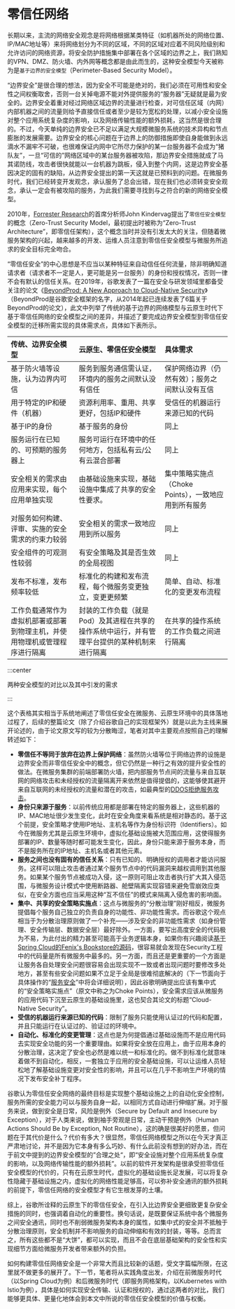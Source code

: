 # 零信任网络

长期以来，主流的网络安全观念是将网络根据某类特征（如机器所处的网络位置、IP/MAC地址等）来将网络划分为不同的区域，不同的区域对应着不同风险级别和允许访问的网络资源，将安全防护措施集中部署在各个区域的边界之上，我们熟知的VPN、DMZ、防火墙、内外网等概念都是由此而生的，这种安全模型今天被称为是`基于边界的安全模型`（Perimeter-Based Security Model）。

“边界安全”是很合理的想法，因为安全不可能是绝对的，我们必须在可用性和安全性之间权衡取舍，否则一台关掉电源不能对外提供服务的“服务器”无疑就是最为安全的。边界安全着重对经过网络区域边界的流量进行检查，对可信任区域（内网）内部机器之间的流量则给予直接信任或者至少是较为宽松的处理，以减小安全设施对整个应用系统复杂度的影响，以及网络传输性能的额外损耗，这当然是很合理的。不过，今天单纯的边界安全已不足以满足大规模微服务系统的技术异构和节点膨胀的发展需要。边界安全的核心问题在于边界上的防御措施即使自身能做到永远滴水不漏牢不可破，也很难保证内网中它所尽力保护的某一台服务器不会成为“猪队友”，一旦“可信的”网络区域中的某台服务器被攻陷，那边界安全措施就成了马其诺防线，攻击者很快就能以一台机器为跳板，侵入到整个内网，这是边界安全基因决定的固有的缺陷，从边界安全提出的第一天这就是已预料到的问题。在微服务时代，我们已经转变开发观念，承认服务了总会出错，现在我们也必须转变安全观念，承认一定会有被攻陷的服务，为此我们需要寻找到与之符合的新的网络安全模型。

2010年，[Forrester Research](https://en.wikipedia.org/wiki/Forrester_Research)的首席分析师John Kindervag提出了`零信任安全模型`的概念（Zero-Trust Security Model，最初提出时被称为“Zero-Trust Architecture”，即零信任架构），这个概念当时并没有引发太大的关注，但随着微服务架构的兴起，越来越多的开发、运维人员注意到零信任安全模型与微服务所追求的安全目标完全吻合。

“零信任安全”的中心思想是不应当以某种特征来自动信任任何流量，除非明确知道请求者（请求者不一定是人，更可能是另一台服务）的身份和授权情况，否则一律不会有默认的信任关系。在2019年，谷歌发表了一篇在安全与研发领域里都备受关注的论文《[BeyondProd: A New Approach to Cloud-Native Security](https://cloud.google.com/security/beyondprod)》（BeyondProd是谷歌安全框架的名字，从2014年起已连续发表了6篇关于BeyondProd的论文），此文中列举了传统的基于边界的网络模型与云原生时代下基于零信任网络的安全模型之间的差异，并描述了要完成边界安全模型到零信任安全模型的迁移所需实现的具体需求点，具体如下表所示。

| 传统、边界安全模型                                           | 云原生、零信任安全模型                                       | 具体需求                                             |
| :----------------------------------------------------------- | :----------------------------------------------------------- | :--------------------------------------------------- |
| 基于防火墙等设施，认为边界内可信                             | 服务到服务通信需认证，环境内的服务之间默认没有信任           | 保护网络边界（仍然有效）；服务之间默认没有互信       |
| 用于特定的IP和硬件（机器）                                   | 资源利用率、重用、共享更好，包括IP和硬件                     | 受信任的机器运行来源已知的代码                       |
| 基于IP的身份                                                 | 基于服务的身份                                               | 同上                                                 |
| 服务运行在已知的、可预期的服务器上                           | 服务可运行在环境中的任何地方，包括私有云/公有云混合部署      | 同上                                                 |
| 安全相关的需求由应用来实现，每个应用单独实现                 | 由基础设施来实现，基础设施中集成了共享的安全性要求。         | 集中策略实施点（Choke Points），一致地应用到所有服务 |
| 对服务如何构建、评审、实施的安全需求的约束力较弱             | 安全相关的需求一致地应用到所以服务                           | 同上                                                 |
| 安全组件的可观测性较弱                                       | 有安全策略及其是否生效的全局视图                             | 同上                                                 |
| 发布不标准，发布频率较低                                     | 标准化的构建和发布流程，每个微服务变更独立，变更更频繁       | 简单、自动、标准化的变更发布流程                     |
| 工作负载通常作为虚拟机部署或部署到物理主机，并使用物理机或管理程序进行隔离 | 封装的工作负载（就是Pod）及其进程在共享的操作系统中运行，并有管理平台提供的某种机制来进行隔离 | 在共享的操作系统的工作负载之间进行隔离               |

:::center

两种安全模型的对比以及其中引发的需求

:::

这个表格其实相当于系统地阐述了零信任安全在微服务、云原生环境中的具体落地过程了，后续的整篇论文（除了介绍谷歌自己的实现框架外）就是以此为主线来展开论述的，由于论文原文写的较为分散晦涩，笔者对其中主要观点按照自己的理解转述如下：

- **零信任不等同于放弃在边界上保护网络**：虽然防火墙等位于网络边界的设施是边界安全而非零信任安全中的概念，但它仍然是一种行之有效的提升安全性的做法。在微服务集群的前端部署防火墙，把内部服务节点间的流量与来自互联网的网络攻击和未经授权的流量隔离开来依然是值得提倡的，这能够使其避开来自互联网的未经授权的流量和潜在的攻击，如最典型的[DDOS拒绝服务攻击](https://en.wikipedia.org/wiki/Denial-of-service_attack)。
- **身份只来源于服务**：以前传统应用都是部署在特定的服务器上，这些机器的IP、MAC地址很少发生变化，此时在安全角度来看系统是相对静态的。基于这个前提，安全策略才使用IP地址、主机名等作为身份标识符（Identifiers）。如今在微服务尤其是云原生环境中，虚拟化基础设施被大范围应用，这使得服务部署的IP、数量等随时都可能发生变化，因此，身份只能来源于服务本身，而不是服务所在的IP地址、主机名或者其他元素。
- **服务之间也没有固有的信任关系**：只有已知的、明确授权的调用者才能访问服务。这样可以阻止攻击者通过某个服务节点中的代码漏洞来越权调用到其他服务。如果某个服务节点被成功入侵，这一原则可阻止攻击者执行扩大其入侵范围，与微服务设计模式中使用断路器、舱壁隔离实现容错来避免雪崩效应类似，在安全方面也应当采用这种“互不信任”的模式来隔离入侵危害的影响面。
- **集中、共享的安全策略实施点**：这点与微服务的“分散治理”刚好相反，微服务提倡每个服务自己独立的负责自身的功能性、非功能性需求。而谷歌这个观点相当于为分散治理原则做了一个补充——涉及安全的非功能性需求（如身份管理、安全传输层、数据安全层）最好除外。一方面，要写出高度安全的代码极为不易，为此付出的精力甚至可能高于业务逻辑本身，如果你有兴趣阅读[基于Spring Cloud的Fenix's Bookstore的源码](/exploration/projects/microservice_arch_springcloud.html)，很容易就会发现在Security工程中的代码量是所有微服务中最多的。另一方面，而且还是更重要的一个方面是让服务各自处理安全问题很容易会出现实现不一致或者出现问题时要修改多处地方，甚至有些安全问题如果不立足于全局是很难彻底解决的（下一节面向于具体操作的“[服务安全](/distribution/secure/service-security.html)”中将会详细说明），因此谷歌明确提出应该有集中式的“安全策略实施点”（原文中称之为Choke Points），安全需求应该从微服务的应用代码下沉至云原生的基础设施里，这也契合其论文的标题“Cloud-Native Security”。
- **受信的机器运行来源已知的代码**：限制了服务只能使用认证过的代码和配置， 并且只能运行在认证过的、验证过的环境中。
- **自动化、标准化的变更管理**：这点也是为何提倡通过基础设施而不是应用代码去实现安全功能的另一个重要理由。如果将安全放在应用上，由于应用本身的分散治理，这决定了安全也必然是难以统一和标准化的。做不到标准化就意味着做不到自动化，相反，一套独立于应用的安全基础设施，可以让运维人员轻松地了解基础设施变更对安全性的影响，并且可以在几乎不影响生产环境的情况下发布安全补丁程序。

谷歌认为零信任安全网络的最终目标是实现整个基础设施之上的自动化安全控制，服务所需的安全能力可以与服务自身一起，以相同方式自动进行伸缩扩展。对于服务来说，做到安全是日常，风险是例外（Secure by Default and Insecure by Exception），对于人类来说，做到袖手旁观是日常，主动干预是例外（Human Actions Should Be by Exception, Not Routine），这的确是很美好的愿景，但问题在于其代价是什么？代价有多大？很显然，零信任网络模型之所以在今天才真正严肃地讨论，并不是因为它本身有多么巧妙、有什么此前没有想到的好办法，而在于前文中提到的边界安全模型的”合理之处“，即“安全设施对整个应用系统复杂度的影响，以及网络传输性能的额外损耗”。以前的软件开发架构是很承受担零信任安全模型的代价的，只有在云原生时代，虚拟化的基础设施长足发展，可以将复杂性隐藏于基础设施之内，虚拟化的网络性能足够高，可以弥补安全通讯的额外损耗的前提下，零信任网络的安全模型才有它生根发芽的土壤。

综上，谷歌所诠释的云原生下的零信任安全，在引入比边界安全更细致更复杂安全措施的同时，也强调着自动化的重要性。换句话说，是既要保证系统中各个微服务之间安全通讯，同时也不削弱微服务架构本身的属性，如集中式的安全并不抵触于分散治理原则，安全机制并不影响服务的自动伸缩和有效的封装，等等。总而言之，所有这些都不是“大饼”，都可以实现，而且不会在底层基础架构的安全性和实现细节方面给微服务开发者带来额外的负担。

如何构建零信任网络安全是一个非常大而且比较新的话题，受文字篇幅所限，在这里就不做更多的展开了。下一节，笔者将从实践角度出发，介绍在前微服务时代（以Spring Cloud为例）和后微服务时代（即服务网格架构，以Kubernetes with Istio为例），具体是如何实现安全传输、认证和授权的，通过这两者的对比，我们能够更具体、更量化地体会到本文中所说的零信任安全模型的价值与权衡。